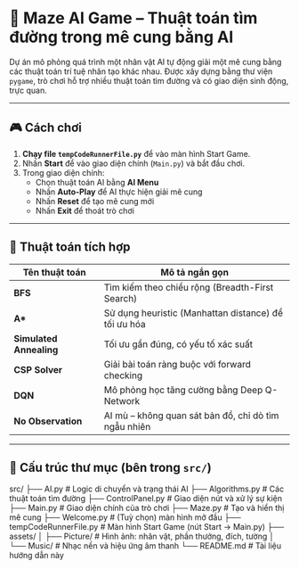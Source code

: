 # 🧩 Maze AI Game – Thuật toán tìm đường trong mê cung bằng AI

Dự án mô phỏng quá trình một nhân vật AI tự động giải một mê cung bằng các thuật toán trí tuệ nhân tạo khác nhau. Được xây dựng bằng thư viện `pygame`, trò chơi hỗ trợ nhiều thuật toán tìm đường và có giao diện sinh động, trực quan.

---

## 🎮 Cách chơi

1. **Chạy file `tempCodeRunnerFile.py`** để vào màn hình Start Game.
2. Nhấn **Start** để vào giao diện chính (`Main.py`) và bắt đầu chơi.
3. Trong giao diện chính:
   - Chọn thuật toán AI bằng **AI Menu**
   - Nhấn **Auto-Play** để AI thực hiện giải mê cung
   - Nhấn **Reset** để tạo mê cung mới
   - Nhấn **Exit** để thoát trò chơi

---

## 🧠 Thuật toán tích hợp

| Tên thuật toán          | Mô tả ngắn gọn                                            |
|-------------------------|------------------------------------------------------------|
| **BFS**                | Tìm kiếm theo chiều rộng (Breadth-First Search)            |
| **A\***                | Sử dụng heuristic (Manhattan distance) để tối ưu hóa        |
| **Simulated Annealing**| Tối ưu gần đúng, có yếu tố xác suất                         |
| **CSP Solver**         | Giải bài toán ràng buộc với forward checking                |
| **DQN**                | Mô phỏng học tăng cường bằng Deep Q-Network                |
| **No Observation**     | AI mù – không quan sát bản đồ, chỉ dò tìm ngẫu nhiên        |

---

## 📁 Cấu trúc thư mục (bên trong `src/`)

src/
├── AI.py # Logic di chuyển và trạng thái AI
├── Algorithms.py # Các thuật toán tìm đường
├── ControlPanel.py # Giao diện nút và xử lý sự kiện
├── Main.py # Giao diện chính của trò chơi
├── Maze.py # Tạo và hiển thị mê cung
├── Welcome.py # (Tuỳ chọn) màn hình mở đầu
├── tempCodeRunnerFile.py # Màn hình Start Game (nút Start → Main.py)
├── assets/
│ ├── Picture/ # Hình ảnh: nhân vật, phần thưởng, đích, tường
│ └── Music/ # Nhạc nền và hiệu ứng âm thanh
└── README.md # Tài liệu hướng dẫn này
